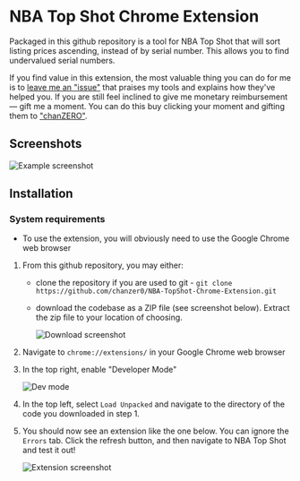 # NBA Top Shot Chrome Extension

Packaged in this github repository is a tool for NBA Top Shot that will sort listing prices ascending, instead of by serial number. This allows you to find undervalued serial numbers.

If you find value in this extension, the most valuable thing you can do for me is to [leave me an "issue"](https://github.com/chanzer0/NBA-TopShot-Chrome-Extension/issues) that praises my tools and explains how they've helped you. If you are still feel inclined to give me monetary reimbursement — gift me a moment. You can do this buy clicking your moment and gifting them to ["chanZERO"](https://www.nbatopshot.com/user/@chanZERO).



## Screenshots
![Example screenshot](assets/readme_images/screenshot.png)


## Installation
### System requirements
- To use the extension, you will obviously need to use the Google Chrome web browser

1. From this github repository, you may either:
    - clone the repository if you are used to git - `git clone https://github.com/chanzer0/NBA-TopShot-Chrome-Extension.git`
    - download the codebase as a ZIP file (see screenshot below). Extract the zip file to your location of choosing.
    
        ![Download screenshot](assets/readme_images/download.png)

2. Navigate to `chrome://extensions/` in your Google Chrome web browser
3. In the top right, enable "Developer Mode"

    ![Dev mode](assets/readme_images/dev-mode.png)

4. In the top left, select `Load Unpacked` and navigate to the directory of the code you downloaded in step 1.
5. You should now see an extension like the one below. You can ignore the `Errors` tab. Click the refresh button, and then navigate to NBA Top Shot and test it out!
    
    ![Extension screenshot](assets/readme_images/extension.png)

